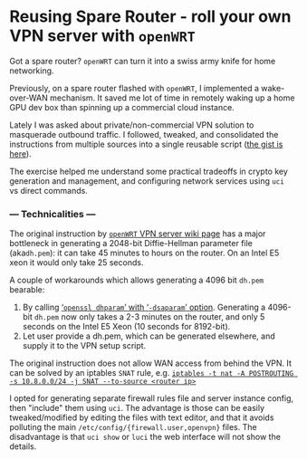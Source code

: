 # Reusing Spare Router - roll your own VPN server with `openWRT`

Got a spare router?  `openWRT` can turn it into a swiss army knife for home networking.

Previously, on a spare router flashed with `openWRT`, I implemented a wake-over-WAN mechanism.  It saved me lot of time in remotely waking up a home GPU dev box than spinning up a commercial cloud instance.

Lately I was asked about private/non-commercial VPN solution to masquerade outbound traffic.  I followed, tweaked, and consolidated the instructions from multiple sources into a single reusable script ([the gist is here](https://gist.github.com/philtrade/88bf4168b33b35b04667c5d56bfbfd10)).

The exercise helped me understand some practical tradeoffs in crypto key generation and management, and configuring network services using `uci` vs direct commands.


### — Technicalities —

The original instruction by [`openWRT` VPN server wiki page](https://openwrt.org/docs/guide-user/services/vpn/openvpn/server) has a major bottleneck in generating a 2048-bit Diffie-Hellman parameter file (aka`dh.pem`): it can take 45 minutes to hours on the router.  On an Intel E5 xeon it would only take 25 seconds.

A couple of workarounds which allows generating a 4096 bit `dh.pem` bearable:

1. By calling [‘`openssl dhparam`’ with ‘`-dsaparam`’ option](https://security.stackexchange.com/questions/95178/diffie-hellman-parameters-still-calculating-after-24-hours).  Generating a 4096-bit `dh.pem` now only takes a 2-3 minutes on the router, and only 5 seconds on the Intel E5 Xeon (10 seconds for 8192-bit).
2. Let user provide a dh.pem, which can be generated elsewhere, and supply it to the VPN setup script.

The original instruction does not allow WAN access from behind the VPN. It can be solved by an iptables `SNAT` rule, e.g. [`iptables -t nat -A POSTROUTING -s 10.8.0.0/24 -j SNAT --to-source <router ip>`](http://dani.foroselectronica.es/openvpn-openwrt-secure-browsing-from-your-mobile-phone-283/)

I opted for generating separate firewall rules file and server instance config, then "include" them using `uci`.  The advantage is those can be easily tweaked/modified by editing the files with text editor, and that it avoids polluting the main `/etc/config/{firewall.user,openvpn}` files.  The disadvantage is that `uci show` or `luci` the web interface will not show the details.
